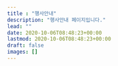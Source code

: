 ```yaml
---
title : "행사안내"
description: "행사안내 페이지입니다."
lead: ""
date: 2020-10-06T08:48:23+00:00
lastmod: 2020-10-06T08:48:23+00:00
draft: false
images: []
---
```

